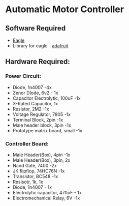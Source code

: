 # Automatic Motor Controller

## Software Required
+ [Eagle](https://www.autodesk.com/products/eagle/overview)
+ Library for eagle - [adafruit](https://github.com/adafruit/Adafruit-Eagle-Library)

## Hardware Required:

### Power Circuit:
+ Diode, 1n4007 -4x
+ Zenor DIode, 6v2 - 1x
+ Capacitor Electrolytic, 100uF -1x
+ X-Rated Capacitor, 1x
+ Resistor, 2M2 -1x
+ Voltage Regulator, 7805 -1x
+ Terminal Block, 2pin -1x
+ Male header block, 3pin -1x
+ Prototype matrix board, small -1x

### Controller Board:
+ Male Header(Box), 4pin -1x
+ Male Header(Box), 3pin, 2x
+ Nand Gate, 7400 -2x
+ JK flipflop, 74HC76N -1x
+ Transistor, BC548 -1x
+ Resisotr, 1k, 1x
+ Diode, 1n4007 - 1x
+ Electrolytic capacitor, 470uF - 1x
+ Electromechanical Relay, 6V -1x

